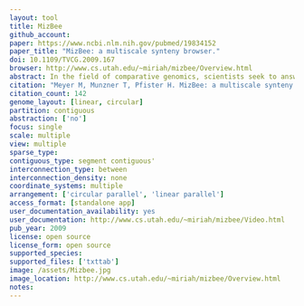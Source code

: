 ```yaml
---
layout: tool 
title: MizBee
github_account: 
paper: https://www.ncbi.nlm.nih.gov/pubmed/19834152
paper_title: "MizBee: a multiscale synteny browser."
doi: 10.1109/TVCG.2009.167
browser: http://www.cs.utah.edu/~miriah/mizbee/Overview.html
abstract: In the field of comparative genomics, scientists seek to answer questions about evolution and genomic function by comparing the genomes of species to find regions of shared sequences. Conserved syntenic blocks are an important biological data abstraction for indicating regions of shared sequences. The goal of this work is to show multiple types of relationships at multiple scales in a way that is visually comprehensible in accordance with known perceptual principles. We present a task analysis for this domain where the fundamental questions asked by biologists can be understood by a characterization of relationships into the four types of proximity/location, size, orientation, and similarity/strength, and the four scales of genome, chromosome, block, and genomic feature. We also propose a new taxonomy of the design space for visually encoding conservation data. We present MizBee, a multiscale synteny browser with the unique property of providing interactive side-by-side views of the data across the range of scales supporting exploration of all of these relationship types. We conclude with case studies from two biologists who used MizBee to augment their previous automatic analysis work flow, providing anecdotal evidence about the efficacy oft he system for the visualization of syntenic data, the analysis of conservation relationships, and the communication of scientific insights.
citation: "Meyer M, Munzner T, Pfister H. MizBee: a multiscale synteny browser. IEEE Trans Vis Comput Graph. 2009;15: 897–904."
citation_count: 142
genome_layout: [linear, circular]
partition: contiguous
abstraction: ['no']
focus: single
scale: multiple
view: multiple
sparse_type: 
contiguous_type: segment contiguous'
interconnection_type: between
interconnection_density: none
coordinate_systems: multiple
arrangement: ['circular parallel', 'linear parallel']
access_format: [standalone app]
user_documentation_availability: yes
user_documentation: http://www.cs.utah.edu/~miriah/mizbee/Video.html
pub_year: 2009
license: open source
license_form: open source
supported_species: 
supported_files: ['txttab']
image: /assets/Mizbee.jpg
image_location: http://www.cs.utah.edu/~miriah/mizbee/Overview.html
notes: 
---
```

